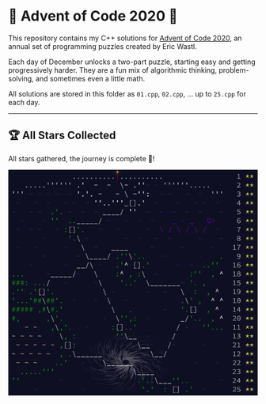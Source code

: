 # 🎄 Advent of Code 2020 🎄

This repository contains my C++ solutions for [Advent of Code 2020](https://adventofcode.com/2020), an annual set of programming puzzles created by Eric Wastl.  

Each day of December unlocks a two-part puzzle, starting easy and getting progressively harder. They are a fun mix of algorithmic thinking, problem-solving, and sometimes even a little math.  

All solutions are stored in this folder as `01.cpp`, `02.cpp`, … up to `25.cpp` for each day.

---

## 🏆 All Stars Collected

All stars gathered, the journey is complete 🎄!

![Advent of Code 2020 Completed](image-complete.png)
